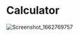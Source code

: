 # Calculator

![Screenshot_1662769757](https://user-images.githubusercontent.com/90055525/189461502-12e15cff-efae-4c9a-9df8-a72ca3c0d452.png)



